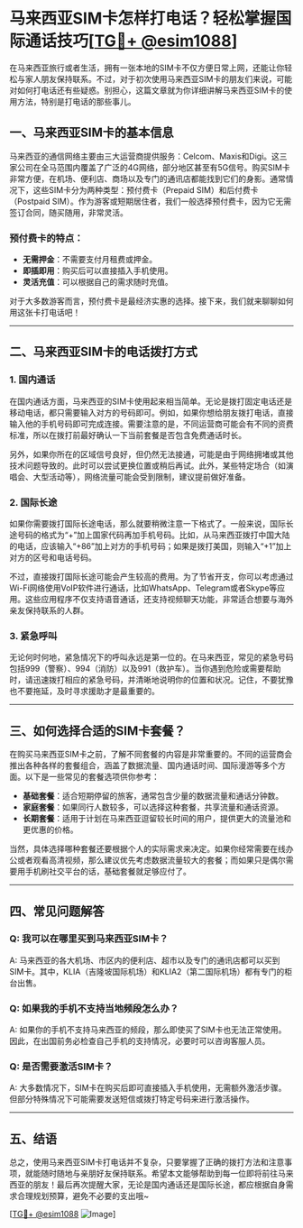 # 马来西亚SIM卡怎样打电话？轻松掌握国际通话技巧[[TG💪+ @esim1088](https://t.me/s/esim1088)]

在马来西亚旅行或者生活，拥有一张本地的SIM卡不仅方便日常上网，还能让你轻松与家人朋友保持联系。不过，对于初次使用马来西亚SIM卡的朋友们来说，可能对如何打电话还有些疑惑。别担心，这篇文章就为你详细讲解马来西亚SIM卡的使用方法，特别是打电话的那些事儿。

## 一、马来西亚SIM卡的基本信息

马来西亚的通信网络主要由三大运营商提供服务：Celcom、Maxis和Digi。这三家公司在全马范围内覆盖了广泛的4G网络，部分地区甚至有5G信号。购买SIM卡非常方便，在机场、便利店、商场以及专门的通讯店都能找到它们的身影。通常情况下，这些SIM卡分为两种类型：预付费卡（Prepaid SIM）和后付费卡（Postpaid SIM）。作为游客或短期居住者，我们一般选择预付费卡，因为它无需签订合同，随买随用，非常灵活。

### 预付费卡的特点：
- **无需押金**：不需要支付月租费或押金。
- **即插即用**：购买后可以直接插入手机使用。
- **灵活充值**：可以根据自己的需求随时充值。

对于大多数游客而言，预付费卡是最经济实惠的选择。接下来，我们就来聊聊如何用这张卡打电话吧！

---

## 二、马来西亚SIM卡的电话拨打方式

### 1. 国内通话
在国内通话方面，马来西亚的SIM卡使用起来相当简单。无论是拨打固定电话还是移动电话，都只需要输入对方的号码即可。例如，如果你想给朋友拨打电话，直接输入他的手机号码即可完成连接。需要注意的是，不同运营商可能会有不同的资费标准，所以在拨打前最好确认一下当前套餐是否包含免费通话时长。

另外，如果你所在的区域信号良好，但仍然无法接通，可能是由于网络拥堵或其他技术问题导致的。此时可以尝试更换位置或稍后再试。此外，某些特定场合（如演唱会、大型活动等），网络流量可能会受到限制，建议提前做好准备。

### 2. 国际长途
如果你需要拨打国际长途电话，那么就要稍微注意一下格式了。一般来说，国际长途号码的格式为“+”加上国家代码再加手机号码。比如，从马来西亚拨打中国大陆的电话，应该输入“+86”加上对方的手机号码；如果是拨打美国，则输入“+1”加上对方的区号和电话号码。

不过，直接拨打国际长途可能会产生较高的费用。为了节省开支，你可以考虑通过Wi-Fi网络使用VoIP软件进行通话，比如WhatsApp、Telegram或者Skype等应用。这些应用程序不仅支持语音通话，还支持视频聊天功能，非常适合想要与海外亲友保持联系的人群。

### 3. 紧急呼叫
无论何时何地，紧急情况下的呼叫永远是第一位的。在马来西亚，常见的紧急号码包括999（警察）、994（消防）以及991（救护车）。当你遇到危险或需要帮助时，请迅速拨打相应的紧急号码，并清晰地说明你的位置和状况。记住，不要犹豫也不要拖延，及时寻求援助才是最重要的。

---

## 三、如何选择合适的SIM卡套餐？

在购买马来西亚SIM卡之前，了解不同套餐的内容是非常重要的。不同的运营商会推出各种各样的套餐组合，涵盖了数据流量、国内通话时间、国际漫游等多个方面。以下是一些常见的套餐选项供你参考：

- **基础套餐**：适合短期停留的旅客，通常包含少量的数据流量和通话分钟数。
- **家庭套餐**：如果同行人数较多，可以选择这种套餐，共享流量和通话资源。
- **长期套餐**：适用于计划在马来西亚逗留较长时间的用户，提供更大的流量池和更优惠的价格。

当然，具体选择哪种套餐还要根据个人的实际需求来决定。如果你经常需要在线办公或者观看高清视频，那么建议优先考虑数据流量较大的套餐；而如果只是偶尔需要用手机刷社交平台的话，基础套餐就足够应付了。

---

## 四、常见问题解答

### Q: 我可以在哪里买到马来西亚SIM卡？
A: 马来西亚的各大机场、市区内的便利店、超市以及专门的通讯店都可以买到SIM卡。其中，KLIA（吉隆坡国际机场）和KLIA2（第二国际机场）都有专门的柜台出售。

### Q: 如果我的手机不支持当地频段怎么办？
A: 如果你的手机不支持马来西亚的频段，那么即使买了SIM卡也无法正常使用。因此，在出国前务必检查自己手机的支持情况，必要时可以咨询客服人员。

### Q: 是否需要激活SIM卡？
A: 大多数情况下，SIM卡在购买后即可直接插入手机使用，无需额外激活步骤。但部分特殊情况下可能需要发送短信或拨打特定号码来进行激活操作。

---

## 五、结语

总之，使用马来西亚SIM卡打电话并不复杂，只要掌握了正确的拨打方法和注意事项，就能随时随地与亲朋好友保持联系。希望本文能够帮助到每一位即将前往马来西亚的朋友！最后再次提醒大家，无论是国内通话还是国际长途，都应根据自身需求合理规划预算，避免不必要的支出哦~

[[TG💪+ @esim1088](https://t.me/s/esim1088) ![Image](https://i.postimg.cc/4NQfJmqS/Snipaste-2025-05-13-00-14-12.png)]